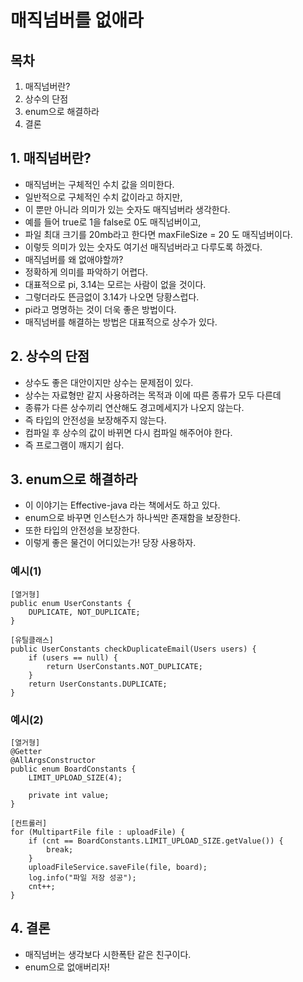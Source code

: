 # 매직넘버를 없애라

## 목차
1. 매직넘버란?
2. 상수의 단점
3. enum으로 해결하라
4. 결론
   

## 1. 매직넘버란?
* 매직넘버는 구체적인 수치 값을 의미한다.
* 일반적으로 구체적인 수치 값이라고 하지만,
* 이 뿐만 아니라 의미가 있는 숫자도 매직넘버라 생각한다.
* 예를 들어 true로 1을 false로 0도 매직넘버이고,
* 파일 최대 크기를 20mb라고 한다면 maxFileSize = 20 도 매직넘버이다.
* 이렇듯 의미가 있는 숫자도 여기선 매직넘버라고 다루도록 하겠다.
* 매직넘버를 왜 없애야할까?
* 정확하게 의미를 파악하기 어렵다.
* 대표적으로 pi, 3.14는 모르는 사람이 없을 것이다.
* 그렇더라도 뜬금없이 3.14가 나오면 당황스럽다.
* pi라고 명명하는 것이 더욱 좋은 방법이다.
* 매직넘버를 해결하는 방법은 대표적으로 상수가 있다.

## 2. 상수의 단점
* 상수도 좋은 대안이지만 상수는 문제점이 있다.
* 상수는 자료형만 같지 사용하려는 목적과 이에 따른 종류가 모두 다른데
* 종류가 다른 상수끼리 연산해도 경고메세지가 나오지 않는다.
* 즉 타입의 안전성을 보장해주지 않는다.
* 컴파일 후 상수의 값이 바뀌면 다시 컴파일 해주어야 한다.
* 즉 프로그램이 깨지기 쉽다.

## 3. enum으로 해결하라
* 이 이야기는 Effective-java 라는 책에서도 하고 있다.
* enum으로 바꾸면 인스턴스가 하나씩만 존재함을 보장한다.
* 또한 타입의 안전성을 보장한다.
* 이렇게 좋은 물건이 어디있는가! 당장 사용하자.
### 예시(1)
```
[열거형]
public enum UserConstants {
    DUPLICATE, NOT_DUPLICATE;
}

[유틸클래스]
public UserConstants checkDuplicateEmail(Users users) {
    if (users == null) {
        return UserConstants.NOT_DUPLICATE;
    }
    return UserConstants.DUPLICATE;
}
```
### 예시(2)
```
[열거형]
@Getter
@AllArgsConstructor
public enum BoardConstants {
    LIMIT_UPLOAD_SIZE(4);
    
    private int value;
}

[컨트롤러]
for (MultipartFile file : uploadFile) {
    if (cnt == BoardConstants.LIMIT_UPLOAD_SIZE.getValue()) {
        break;
    }
    uploadFileService.saveFile(file, board);
    log.info("파일 저장 성공");
    cnt++;
}
```

## 4. 결론
* 매직넘버는 생각보다 시한폭탄 같은 친구이다.
* enum으로 없애버리자!
